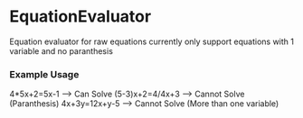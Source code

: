 # EquationEvaluator
Equation evaluator for raw equations currently only support equations with 1 variable and no paranthesis

### Example Usage
4\*5x+2=5x-1 --> Can Solve
(5-3)x+2=4/4x+3 --> Cannot Solve (Paranthesis)
4x+3y=12x+y-5 --> Cannot Solve (More than one variable)
